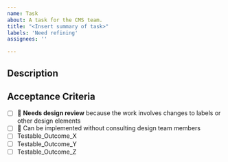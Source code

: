 ```yaml
---
name: Task
about: A task for the CMS team.
title: "<Insert summary of task>"
labels: 'Need refining'
assignees: ''

---
```


## Description


## Acceptance Criteria
- [ ] 👀 **Needs design review** because the work involves changes to labels or other design elements 
- [ ] 🙈 Can be implemented without consulting design team members
- [ ] Testable_Outcome_X
- [ ] Testable_Outcome_Y
- [ ] Testable_Outcome_Z
